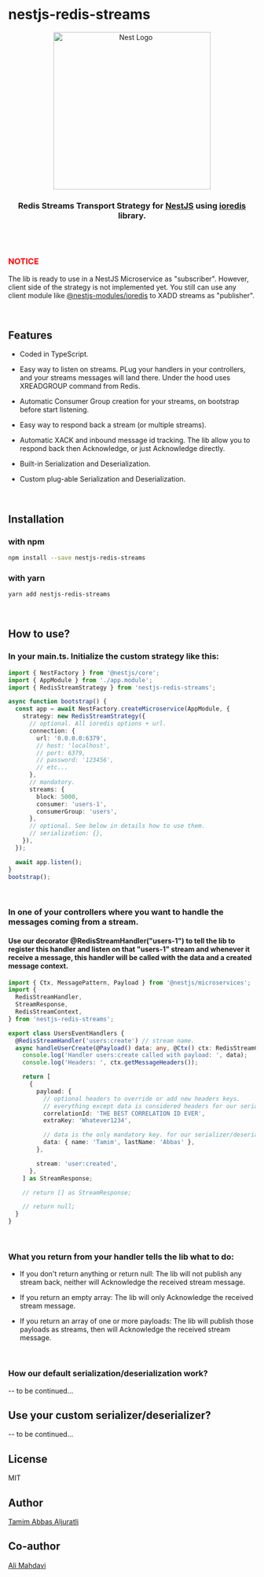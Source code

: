 # nestjs-redis-streams

<p align="center">
  <a href="http://nestjs.com/" target="blank">
    <img src="https://nestjs.com/img/logo_text.svg" width="320" alt="Nest Logo" />
  </a>
</p>

<h3 align="center">
  Redis Streams Transport Strategy for <a href="http://nestjs.com/">NestJS</a> using <a href="https://github.com/luin/ioredis">ioredis</a> library.
</h3>

<br>
<br>

<h3 style="color:red; font-weight:bold" >NOTICE</h3>

The lib is ready to use in a NestJS Microservice as "subscriber". However, client side of the strategy is not implemented yet. You still can use any client module like
<a href="https://www.npmjs.com/package/@nestjs-modules/ioredis" >@nestjs-modules/ioredis</a> to XADD streams as "publisher".

<br>

## Features

- Coded in TypeScript.

- Easy way to listen on streams. PLug your handlers in your controllers, and your streams messages will land there. Under the hood uses XREADGROUP command from Redis.

- Automatic Consumer Group creation for your streams, on bootstrap before start listening.

- Easy way to respond back a stream (or multiple streams).

- Automatic XACK and inbound message id tracking. The lib allow you to respond back then Acknowledge, or just Acknowledge directly.

- Built-in Serialization and Deserialization.

- Custom plug-able Serialization and Deserialization.

<br>

## Installation

### with npm

```sh
npm install --save nestjs-redis-streams
```

### with yarn

```sh
yarn add nestjs-redis-streams
```

<br>

## How to use?

### In your main.ts. Initialize the custom strategy like this:

```ts
import { NestFactory } from '@nestjs/core';
import { AppModule } from './app.module';
import { RedisStreamStrategy } from 'nestjs-redis-streams';

async function bootstrap() {
  const app = await NestFactory.createMicroservice(AppModule, {
    strategy: new RedisStreamStrategy({
      // optional. All ioredis options + url.
      connection: {
        url: '0.0.0.0:6379',
        // host: 'localhost',
        // port: 6379,
        // password: '123456',
        // etc...
      },
      // mandatory.
      streams: {
        block: 5000,
        consumer: 'users-1',
        consumerGroup: 'users',
      },
      // optional. See below in details how to use them.
      // serialization: {},
    }),
  });

  await app.listen();
}
bootstrap();
```

<br>

### In one of your controllers where you want to handle the messages coming from a stream.

#### Use our decorator @RedisStreamHandler("users-1") to tell the lib to register this handler and listen on that "users-1" stream and whenever it receive a message, this handler will be called with the data and a created message context.

```ts
import { Ctx, MessagePattern, Payload } from '@nestjs/microservices';
import {
  RedisStreamHandler,
  StreamResponse,
  RedisStreamContext,
} from 'nestjs-redis-streams';

export class UsersEventHandlers {
  @RedisStreamHandler('users:create') // stream name.
  async handleUserCreate(@Payload() data: any, @Ctx() ctx: RedisStreamContext) {
    console.log('Handler users:create called with payload: ', data);
    console.log('Headers: ', ctx.getMessageHeaders());

    return [
      {
        payload: {
          // optional headers to override or add new headers keys.
          // everything except data is considered headers for our serialization.
          correlationId: 'THE BEST CORRELATION ID EVER',
          extraKey: 'Whatever1234',

          // data is the only mandatory key. for our serializer/deserializer.
          data: { name: 'Tamim', lastName: 'Abbas' },
        },

        stream: 'user:created',
      },
    ] as StreamResponse;

    // return [] as StreamResponse;

    // return null;
  }
}
```

<br>

### What you return from your handler tells the lib what to do:

- If you don't return anything or return null: The lib will not publish any stream back, neither will Acknowledge the received stream message.

- If you return an empty array: The lib will only Acknowledge the received stream message.

- If you return an array of one or more payloads: The lib will publish those payloads as streams, then will Acknowledge the received stream message.

<br>

### How our default serialization/deserialization work?

-- to be continued...
<br>

## Use your custom serializer/deserializer?

-- to be continued...
<br>

## License

MIT

## Author

<a href="https://github.com/tamimaj/" >Tamim Abbas Aljuratli</a>

## Co-author

<a href="https://github.com/Ali-Meh" >Ali Mahdavi</a>

